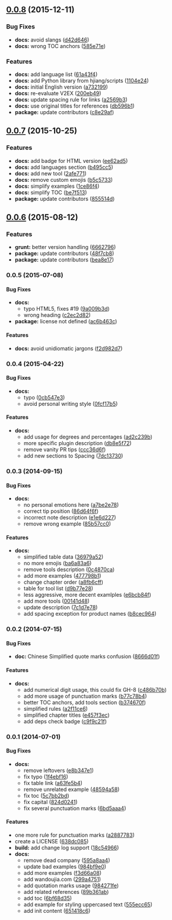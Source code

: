 <a name="0.0.8"></a>
## [0.0.8](https://github.com/sparanoid/chinese-copywriting-guidelines/compare/v0.0.7...v0.0.8) (2015-12-11)


### Bug Fixes

* **docs:** avoid slangs ([d42d646](https://github.com/sparanoid/chinese-copywriting-guidelines/commit/d42d646))
* **docs:** wrong TOC anchors ([585e71e](https://github.com/sparanoid/chinese-copywriting-guidelines/commit/585e71e))

### Features

* **docs:** add language list ([61a43f4](https://github.com/sparanoid/chinese-copywriting-guidelines/commit/61a43f4))
* **docs:** add Python library from hjiang/scripts ([1104e24](https://github.com/sparanoid/chinese-copywriting-guidelines/commit/1104e24))
* **docs:** initial English version ([a732199](https://github.com/sparanoid/chinese-copywriting-guidelines/commit/a732199))
* **docs:** re-evaluate V2EX ([200eb49](https://github.com/sparanoid/chinese-copywriting-guidelines/commit/200eb49))
* **docs:** update spacing rule for links ([a2569b3](https://github.com/sparanoid/chinese-copywriting-guidelines/commit/a2569b3))
* **docs:** use original titles for references ([db596b1](https://github.com/sparanoid/chinese-copywriting-guidelines/commit/db596b1))
* **package:** update contributors ([c8e29af](https://github.com/sparanoid/chinese-copywriting-guidelines/commit/c8e29af))



<a name="0.0.7"></a>
## [0.0.7](https://github.com/sparanoid/chinese-copywriting-guidelines/compare/v0.0.6...v0.0.7) (2015-10-25)


### Features

* **docs:** add badge for HTML version ([ee62ad5](https://github.com/sparanoid/chinese-copywriting-guidelines/commit/ee62ad5))
* **docs:** add languages section ([b495cc5](https://github.com/sparanoid/chinese-copywriting-guidelines/commit/b495cc5))
* **docs:** add new tool ([2afe771](https://github.com/sparanoid/chinese-copywriting-guidelines/commit/2afe771))
* **docs:** remove custom emojis ([b5c5733](https://github.com/sparanoid/chinese-copywriting-guidelines/commit/b5c5733))
* **docs:** simplify examples ([1ce86f4](https://github.com/sparanoid/chinese-copywriting-guidelines/commit/1ce86f4))
* **docs:** simplify TOC ([be7f513](https://github.com/sparanoid/chinese-copywriting-guidelines/commit/be7f513))
* **package:** update contributors ([855514d](https://github.com/sparanoid/chinese-copywriting-guidelines/commit/855514d))



<a name="0.0.6"></a>
## [0.0.6](https://github.com/sparanoid/chinese-copywriting-guidelines/compare/v0.0.5...v0.0.6) (2015-08-12)


### Features

* **grunt:** better version handling ([6662796](https://github.com/sparanoid/chinese-copywriting-guidelines/commit/6662796))
* **package:** update contributors ([48f7cb8](https://github.com/sparanoid/chinese-copywriting-guidelines/commit/48f7cb8))
* **package:** update contributors ([bea8e17](https://github.com/sparanoid/chinese-copywriting-guidelines/commit/bea8e17))



<a name="0.0.5"></a>
### 0.0.5 (2015-07-08)


#### Bug Fixes

* **docs:**
  * typo HTML5, fixes #19 ([9a009b3d](http://github.com/sparanoid/chinese-copywriting-guidelines/commit/9a009b3d5d99e21692153c3086fff10b21407dc7))
  * wrong heading ([c2ec2d82](http://github.com/sparanoid/chinese-copywriting-guidelines/commit/c2ec2d82cbab504ee3185b546457c2e148361884))
* **package:** license not defined ([ac6b463c](http://github.com/sparanoid/chinese-copywriting-guidelines/commit/ac6b463c6903d8e8cfad7cb23b6bd772de8bc6d6))


#### Features

* **docs:** avoid unidiomatic jargons ([f2d982d7](http://github.com/sparanoid/chinese-copywriting-guidelines/commit/f2d982d73fa60788c69908039825a772b45a814f))


<a name="0.0.4"></a>
### 0.0.4 (2015-04-22)


#### Bug Fixes

* **docs:**
  * typo ([0cb547e3](http://github.com/sparanoid/chinese-copywriting-guidelines/commit/0cb547e3c1ab3354490cbfcf6c11f7b9cb113ea1))
  * avoid personal writing style ([0fcf17b5](http://github.com/sparanoid/chinese-copywriting-guidelines/commit/0fcf17b5a22b75443b64ad67b7a037288472d6d4))


#### Features

* **docs:**
  * add usage for degrees and percentages ([ad2c239b](http://github.com/sparanoid/chinese-copywriting-guidelines/commit/ad2c239b70c48cb86f1aa9f6cc5622e3a89ca44d))
  * more specific plugin description ([db8e5f72](http://github.com/sparanoid/chinese-copywriting-guidelines/commit/db8e5f7261e0f38b7bf91eec87e373d9abe83765))
  * remove vanity PR tips ([ccc36d6f](http://github.com/sparanoid/chinese-copywriting-guidelines/commit/ccc36d6f3c8361e3636c4ca0f6b44cffbf15d9c5))
  * add new sections to Spacing ([7dc13730](http://github.com/sparanoid/chinese-copywriting-guidelines/commit/7dc137300534f3f4552422d9b5ab961928d2d51d))


<a name="0.0.3"></a>
### 0.0.3 (2014-09-15)


#### Bug Fixes

* **docs:**
  * no personal emotions here ([a7be2e78](http://github.com/sparanoid/chinese-copywriting-guidelines/commit/a7be2e788b02fe32360ce76a2a065030254821cc))
  * correct tip position ([86d64f6f](http://github.com/sparanoid/chinese-copywriting-guidelines/commit/86d64f6fe923c58778b792b6f085b71ec60b5263))
  * incorrect note description ([e1e6d227](http://github.com/sparanoid/chinese-copywriting-guidelines/commit/e1e6d227e522f61e3941b10af5cc8a4ae0c8417e))
  * remove wrong example ([85b57cc0](http://github.com/sparanoid/chinese-copywriting-guidelines/commit/85b57cc04608fb7016f95c96fbf3d5791284e980))


#### Features

* **docs:**
  * simplified table data ([36979a52](http://github.com/sparanoid/chinese-copywriting-guidelines/commit/36979a520d6faa423bafbb9ec63b19cb3f721e92))
  * no more emojis ([ba6a83a6](http://github.com/sparanoid/chinese-copywriting-guidelines/commit/ba6a83a6b4642b31c1ba8105fa0ddd3195d4fad1))
  * remove tools description ([0c4870ca](http://github.com/sparanoid/chinese-copywriting-guidelines/commit/0c4870ca30e334f98ce249814ca62e34acfdae1d))
  * add more examples ([477798b1](http://github.com/sparanoid/chinese-copywriting-guidelines/commit/477798b15c0036487a4bb979d27d50091b3a96d2))
  * change chapter order ([a8fb6cff](http://github.com/sparanoid/chinese-copywriting-guidelines/commit/a8fb6cff1c4201437f9b5a4ab0049eb23da133d6))
  * table for tool list ([d9b77e28](http://github.com/sparanoid/chinese-copywriting-guidelines/commit/d9b77e28594b7d9e36b0167862661fc5e95aa595))
  * less aggressive, more decent examlples ([e6bcb84f](http://github.com/sparanoid/chinese-copywriting-guidelines/commit/e6bcb84f9bee7fc27b4bb296b027f9412acc2459))
  * add more tools ([00141d48](http://github.com/sparanoid/chinese-copywriting-guidelines/commit/00141d488ed8888df61f7ada4c915d31b3e91b1f))
  * update description ([7c1d7e78](http://github.com/sparanoid/chinese-copywriting-guidelines/commit/7c1d7e78d3e4be8f7e4ef9fea5201087f1ba6b6b))
  * add spacing exception for product names ([b8cec964](http://github.com/sparanoid/chinese-copywriting-guidelines/commit/b8cec964b0b5d8c46fd6b9e3dfd0000badca07f8))


<a name="0.0.2"></a>
### 0.0.2 (2014-07-15)


#### Bug Fixes

* **doc:** Chinese Simplified quote marks confusion ([8666d01f](http://github.com/sparanoid/chinese-copywriting-guidelines/commit/8666d01f9c16ddd650d54ca99cf1431e5553f3c8))


#### Features

* **docs:**
  * add numerical digit usage, this could fix GH-8 ([c486b70b](http://github.com/sparanoid/chinese-copywriting-guidelines/commit/c486b70b968da9168109cd50542a373b9f00c112))
  * add more usage of punctuation marks ([b77c78b4](http://github.com/sparanoid/chinese-copywriting-guidelines/commit/b77c78b47af127fe1d745a59439bdfc4c7af0846))
  * better TOC anchors, add tools section ([b374670f](http://github.com/sparanoid/chinese-copywriting-guidelines/commit/b374670f6cbad87cebd1bed07cfd5663cb224e0a))
  * simplified rules ([a2f11ce6](http://github.com/sparanoid/chinese-copywriting-guidelines/commit/a2f11ce6696548d3b7c2b7483a3a22edd880c2fb))
  * simplified chapter titles ([e457f3ec](http://github.com/sparanoid/chinese-copywriting-guidelines/commit/e457f3eccab2ca30813c66e5267c561c2a2f2f16))
  * add deps check badge ([c9f9c21f](http://github.com/sparanoid/chinese-copywriting-guidelines/commit/c9f9c21f80f1da1fb6d432f8b4e2b2b301cb6600))


<a name="0.0.1"></a>
### 0.0.1 (2014-07-01)


#### Bug Fixes

* **docs:**
  * remove leftovers ([e8b347e1](http://github.com/sparanoid/chinese-copywriting-guidelines/commit/e8b347e133c9bbd7ad7f7bdf7575f65c9c386bd7))
  * fix typo ([1f4ebf16](http://github.com/sparanoid/chinese-copywriting-guidelines/commit/1f4ebf1622f8e6363aa509d9c227e07dd61f5bb6))
  * fix table link ([a63fe5b4](http://github.com/sparanoid/chinese-copywriting-guidelines/commit/a63fe5b495df9dc28ce2149135941d2abdf80ede))
  * remove unrelated example ([48594a58](http://github.com/sparanoid/chinese-copywriting-guidelines/commit/48594a580bd272a9036401e957d49f1d5bd383e2))
  * fix toc ([5c7bb2bd](http://github.com/sparanoid/chinese-copywriting-guidelines/commit/5c7bb2bdac5ae2c724753956f9271bc22da99d6e))
  * fix capital ([824d0241](http://github.com/sparanoid/chinese-copywriting-guidelines/commit/824d024189dce50912770c49caa512f22bdbcd75))
  * fix several punctuation marks ([6bd5aaa4](http://github.com/sparanoid/chinese-copywriting-guidelines/commit/6bd5aaa466a4b90b9d8715183c992033dab54ffc))


#### Features

* one more rule for punctuation marks ([a2887783](http://github.com/sparanoid/chinese-copywriting-guidelines/commit/a2887783a9c7482d728d66f75998d2db8ef72f82))
* create a LICENSE ([638dc085](http://github.com/sparanoid/chinese-copywriting-guidelines/commit/638dc0851d9f5cd5b935e98a878cae9ce9896f7d))
* **build:** add change log support ([18c54966](http://github.com/sparanoid/chinese-copywriting-guidelines/commit/18c54966053f2b710ba0b7619afa6f3e1b09db07))
* **docs:**
  * remove dead company ([595a8aa4](http://github.com/sparanoid/chinese-copywriting-guidelines/commit/595a8aa4efe33530b3eb81e1104303e0c1bbd2e5))
  * update bad examples ([984bf9e0](http://github.com/sparanoid/chinese-copywriting-guidelines/commit/984bf9e0740e9d2f47debcbcd3b02becdccad5af))
  * add more examples ([f3d66a08](http://github.com/sparanoid/chinese-copywriting-guidelines/commit/f3d66a086e9fd50fa76ef645a71a715a07946e39))
  * add wandoujia.com ([299a4751](http://github.com/sparanoid/chinese-copywriting-guidelines/commit/299a475107979bac0e04865c8495ad88d0021a8c))
  * add quotation marks usage ([984271fe](http://github.com/sparanoid/chinese-copywriting-guidelines/commit/984271fea0f4b1656768196146c23f3016126cb5))
  * add related references ([89b361ab](http://github.com/sparanoid/chinese-copywriting-guidelines/commit/89b361aba39ae12a02a7082b4c17dc1d1ba1b9b3))
  * add toc ([6bf68d35](http://github.com/sparanoid/chinese-copywriting-guidelines/commit/6bf68d3503ae45077c348c823b932aab86502324))
  * add example for styling uppercased text ([555ecc65](http://github.com/sparanoid/chinese-copywriting-guidelines/commit/555ecc6595c608727f033d7dcb53c15129e887f6))
  * add init content ([651418c6](http://github.com/sparanoid/chinese-copywriting-guidelines/commit/651418c6765236804279f059aeea0db290f9d5b0))


